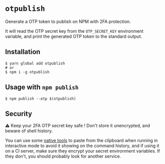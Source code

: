 # `otpublish`

Generate a OTP token to publish on NPM with 2FA protection.

It will read the OTP secret key from the `OTP_SECRET_KEY` environment
variable, and print the generated OTP token to the standard output.

## Installation

```shell
$ yarn global add otpublish
# or
$ npm i -g otpublish
```

## Usage with `npm publish`

```shell
$ npm publish --otp $(otpublish)
```

## Security

⚠️ Keep your 2FA OTP secret key safe ! Don't store it unencrypted, and beware of shell history.

You can use some [native tools](https://stackoverflow.com/questions/749544/pipe-to-from-the-clipboard-in-bash-script)
to paste from the clipboard when running in interactive mode to avoid
it showing on the command history, and if using it on a CI server, make
sure they encrypt your secret environment variables. If they don't, you
should probably look for another service.
